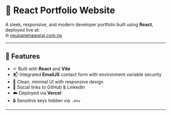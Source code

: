 # 🚀 React Portfolio Website

A sleek, responsive, and modern developer portfolio built using **React**, deployed live at:  
🌐 [neupanenawaraj.com.np](https://neupanenawaraj.com.np)

---

## 📌 Features

- ⚛️ Built with **React** and **Vite**
- 📬 Integrated **EmailJS** contact form with environment variable security
- 🎨 Clean, minimal UI with responsive design
- 🔗 Social links to GitHub & LinkedIn
- ☁️ Deployed via **Vercel**
- 🔒 Sensitive keys hidden via `.env`

---


